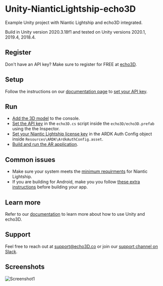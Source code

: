 # Unity-NianticLightship-echo3D
Example Unity project with Niantic Lightship and echo3D integrated.

Build in Unity version 2020.3.18f1 and tested on Unity versions 2020.1, 2019.4, 2018.4.

## Register
Don't have an API key? Make sure to register for FREE at [echo3D](https://console.echo3D.co/#/auth/register).

## Setup
Follow the instructions on our [documentation page](https://docs.echo3D.co/unity/adding-ar-capabilities) to [set your API key](https://docs.echo3D.co/unity/adding-ar-capabilities#3-set-you-api-key).

## Run
* [Add the 3D model](https://docs.echo3D.co/quickstart/add-a-3d-model) to the console.
* [Set the API key](https://docs.echo3D.co/unity/using-the-sdk) in the `echo3D.cs` script inside the `echo3D/echo3D.prefab` using the the Inspector.
* [Set your Niantic Lightship license key](https://lightship.dev/docs/authentication.html) in the ARDK Auth Config object inside `Resources\ARDK\ArdkAuthConfig.asset`.
* [Build and run the AR application](https://docs.echo3D.co/unity/adding-ar-capabilities#4-build-and-run-the-ar-application).

## Common issues
* Make sure your system meets the [minimum requirments](https://lightship.dev/docs/system_reqs.html) for Niantic Lightship.
* If you are building for Android, make you you follow [these extra instructions](https://lightship.dev/docs/building_android.html) before building your app.

## Learn more
Refer to our [documentation](https://docs.echo3D.co/unity/) to learn more about how to use Unity and echo3D.

## Support
Feel free to reach out at [support@echo3D.co](mailto:support@echo3D.co) or join our [support channel on Slack](https://go.echo3D.co/join).

## Screenshots
![Screenshot1](/Screenshots/screenshot.gif)
